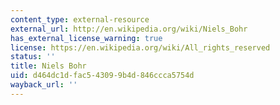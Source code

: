 ```yaml
---
content_type: external-resource
external_url: http://en.wikipedia.org/wiki/Niels_Bohr
has_external_license_warning: true
license: https://en.wikipedia.org/wiki/All_rights_reserved
status: ''
title: Niels Bohr
uid: d464dc1d-fac5-4309-9b4d-846ccca5754d
wayback_url: ''
---
```

